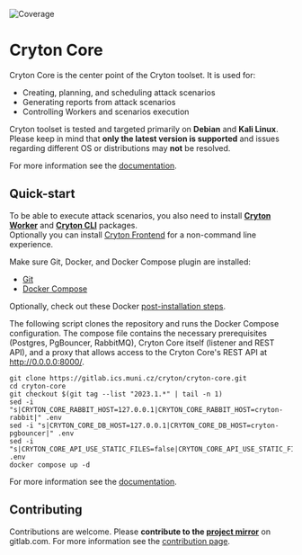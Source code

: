 ![Coverage](https://gitlab.ics.muni.cz/cryton/cryton-core/badges/master/coverage.svg)

[//]: # (TODO: add badges for python versions, black, pylint, flake8, unit tests, integration tests)

# Cryton Core
Cryton Core is the center point of the Cryton toolset. It is used for:
- Creating, planning, and scheduling attack scenarios
- Generating reports from attack scenarios
- Controlling Workers and scenarios execution

Cryton toolset is tested and targeted primarily on **Debian** and **Kali Linux**. Please keep in mind that **only 
the latest version is supported** and issues regarding different OS or distributions may **not** be resolved.

For more information see the [documentation](https://cryton.gitlab-pages.ics.muni.cz/cryton-documentation/).

## Quick-start
To be able to execute attack scenarios, you also need to install **[Cryton Worker](https://gitlab.ics.muni.cz/cryton/cryton-worker)** 
and **[Cryton CLI](https://gitlab.ics.muni.cz/cryton/cryton-cli)** packages.  
Optionally you can install [Cryton Frontend](https://gitlab.ics.muni.cz/cryton/cryton-frontend) for a non-command line experience.

Make sure Git, Docker, and Docker Compose plugin are installed:
- [Git](https://git-scm.com/)
- [Docker Compose](https://docs.docker.com/compose/install/)

Optionally, check out these Docker [post-installation steps](https://docs.docker.com/engine/install/linux-postinstall/).

The following script clones the repository and runs the Docker Compose configuration. The compose file contains the necessary prerequisites
(Postgres, PgBouncer, RabbitMQ), Cryton Core itself (listener and REST API), and a proxy that allows access to the Cryton Core's REST API
at http://0.0.0.0:8000/.
```shell
git clone https://gitlab.ics.muni.cz/cryton/cryton-core.git
cd cryton-core
git checkout $(git tag --list "2023.1.*" | tail -n 1)
sed -i "s|CRYTON_CORE_RABBIT_HOST=127.0.0.1|CRYTON_CORE_RABBIT_HOST=cryton-rabbit|" .env
sed -i "s|CRYTON_CORE_DB_HOST=127.0.0.1|CRYTON_CORE_DB_HOST=cryton-pgbouncer|" .env
sed -i "s|CRYTON_CORE_API_USE_STATIC_FILES=false|CRYTON_CORE_API_USE_STATIC_FILES=true|" .env
docker compose up -d
```

For more information see the [documentation](https://cryton.gitlab-pages.ics.muni.cz/cryton-documentation/).

## Contributing
Contributions are welcome. Please **contribute to the [project mirror](https://gitlab.com/cryton-toolset)** on gitlab.com.
For more information see the [contribution page](https://cryton.gitlab-pages.ics.muni.cz/cryton-documentation/latest/contribution-guide/).
